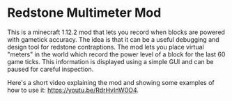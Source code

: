 # Redstone Multimeter Mod

This is a minecraft 1.12.2 mod that lets you record when blocks are powered with gametick accuracy.
The idea is that it can be a useful debugging and design tool for redstone contraptions.
The mod lets you place virtual "meters" in the world which record the power level of a block for the last 60 game ticks.
This information is displayed using a simple GUI and can be paused for careful inspection.

Here's a short video explaining the mod and showing some examples of how to use it: https://youtu.be/RdrHvInW0O4.